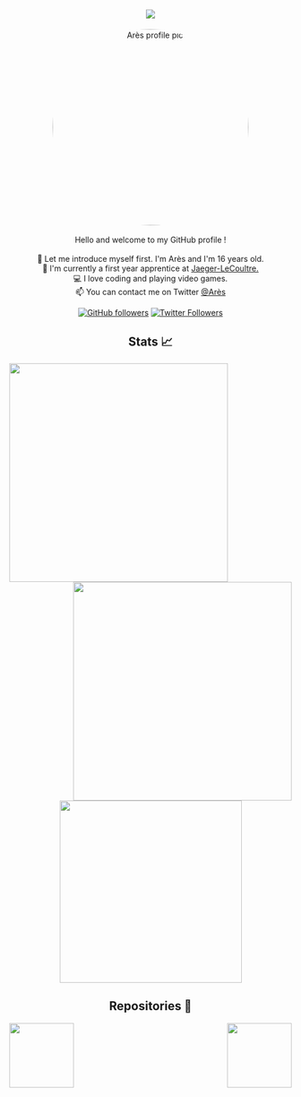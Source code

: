 <h1 align="center">
    <img src="https://readme-typing-svg.herokuapp.com?color=%2336BCF7&size=27&center=true&vCenter=true&lines=Welcome+!;I'm+Azecko;And+here+is+my+GitHub+!">
  </h1>

  <p align="center">
    <img src="https://besthqwallpapers.com/Uploads/26-9-2020/142025/thumb2-focus-4k-blue-neon-lights-2020-games-fortnite-battle-royale.jpg" alt="Arès profile pic" style="width:350px; border-radius: 50%;"/>       <br><br>
    Hello and welcome to my GitHub profile !
    <br>
    <br>
    🥷 Let me introduce myself first. I'm Arès and I'm 16 years old.<br>
    📖 I'm currently a first year apprentice at <a href="https://www.jaeger-lecoultre.com/ch/fr/" target="_blank">Jaeger-LeCoultre.</a><br>  
    💻 I love coding and playing video games.<br>
    📫 You can contact me on Twitter <a href="https://twitter.com/Ares240hz" target="_blank">@Arès</a>
  </p>
  <p align="center">
    <a href="https://github.com/Xaedraz"><img alt="GitHub followers" src="https://img.shields.io/github/followers/Xaedraz?label=Follow%20me%20on%20github&style=social"></a>
    <a href="https://twitter.com/Xaedraz"><img alt="Twitter Followers" src="https://img.shields.io/twitter/follow/Ares240hz?label=follow%20me%20on%20twitter&style=social"></a>
  </p>

  <h2 align="center">Stats 📈</h2>
  <div align="center">
    <img align="left" width=390 src="https://github-readme-streak-stats.herokuapp.com/?user=Xaedraz&theme=react&border=61dafb"/>
    <img align="right" width=390 src="https://github-readme-stats.vercel.app/api?username=Xaedraz&show_icons=true&theme=react&border_color=61dafb"/>
  </div>
  <br><br><br><br><br><br><br><br>
  <div align="center">
    <img width=325 align="center" src="https://github-readme-stats.vercel.app/api/top-langs/?username=Xaedraz&hide=c%23,powershell,Mathematica,Ruby,Objective-     C,Objective-C%2b%2b,Cuda&title_color=61dafb&text_color=ffffff&icon_color=61dafb&bg_color=20232a&langs_count=8&layout=compact&border_color=61dafb" />
  </div>

  <h2 align="center">Repositories 📂</h2>
    <div width="100%" align="center">
      <a align="left" href="https://github.com/Xaedraz/M293" title="M293 Web Project"><img align="left" height="115" src="https://github-readme-stats.vercel.app/api/pin/?username=Xaedraz&repo=M293&theme=react&border_color=61dafb&border_radius=10"></a>
      <a align="right" href="https://github.com/Xaedraz/SmartApp" title="SmartApp Database"><img align="right" height="115" src="https://github-readme-stats.vercel.app/api/pin/?username=Xaedraz&repo=M293&theme=react&border_color=61dafb&border_radius=10"></a>
    </div>
